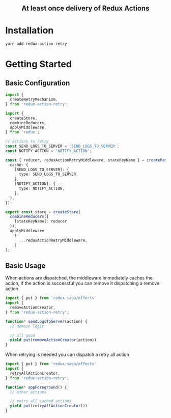 <h2 align="center">At least once delivery of Redux Actions</h2>

# Installation

```bash
yarn add redux-action-retry
```

# Getting Started
## Basic Configuration

```typescript
import {
  createRetryMechanism,
} from 'redux-action-retry';

import {
  createStore,
  combineReducers,
  applyMiddleware,
} from 'redux';

// actions to retry
const SEND_LOGS_TO_SERVER = 'SEND_LOGS_TO_SERVER';
const NOTIFY_ACTION = 'NOTIFY_ACTION';

const { reducer, reduxActionRetryMiddleware, stateKeyName } = createRetryMechanism({
  cache: {
    [SEND_LOGS_TO_SERVER]: {
      type: SEND_LOGS_TO_SERVER,
    },
    [NOTIFY_ACTION]: {
      type: NOTIFY_ACTION,
    },
  },
});

export const store = createStore(
  combineReducers({
    [stateKeyName]: reducer
  }),
  applyMiddleware
    (
      ...reduxActionRetryMiddleware,
    )
);
```

## Basic Usage

When actions are dispatched, the middleware immediately caches the action, if the action is successful you can remove it dispatching a remove action.

```typescript
import { put } from 'redux-saga/effects'
import {
  removeActionCreator,
} from 'redux-action-retry';

function* sendLogsToServer(action) {
  // domain logic

  // all good
  yield put(removeActionCreator(action))
}
```

When retrying is needed you can dispatch a retry all action

```typescript
import { put } from 'redux-saga/effects'
import {
  retryAllActionCreator,
} from 'redux-action-retry';

function* appForeground() {
  // other actions

  // retry all cached actions
  yield put(retryAllActionCreator())
}
```